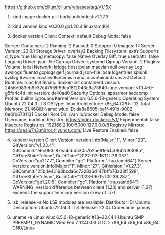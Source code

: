 https://github.com/cilium/cilium/releases/tag/v1.15.0

1. kind image
docker pull burlyluo/kindest:v1.27.3

2. kind version
kind v0.20.0 go1.20.4 linux/amd64

3. docker version
Client:
 Context:    default
 Debug Mode: false

Server:
 Containers: 2
  Running: 2
  Paused: 0
  Stopped: 0
 Images: 17
 Server Version: 23.0.1
 Storage Driver: overlay2
  Backing Filesystem: extfs
  Supports d_type: true
  Using metacopy: false
  Native Overlay Diff: true
  userxattr: false
 Logging Driver: json-file
 Cgroup Driver: systemd
 Cgroup Version: 2
 Plugins:
  Volume: local
  Network: bridge host ipvlan macvlan null overlay
  Log: awslogs fluentd gcplogs gelf journald json-file local logentries splunk syslog
 Swarm: inactive
 Runtimes: runc io.containerd.runc.v2
 Default Runtime: runc
 Init Binary: docker-init
 containerd version: 2456e983eb9e37e47538f59ea18f2043c9a73640
 runc version: v1.1.4-0-g5fd4c4d
 init version: de40ad0
 Security Options:
  apparmor
  seccomp
   Profile: builtin
  cgroupns
 Kernel Version: 6.5.0-18-generic
 Operating System: Ubuntu 22.04.3 LTS
 OSType: linux
 Architecture: x86_64
 CPUs: 12
 Total Memory: 21.46GiB
 Name: wluo
 ID: da8e8605-be1f-491d-9002-0e6fb6731131
 Docker Root Dir: /var/lib/docker
 Debug Mode: false
 Username: burlyluo
 Registry: https://index.docker.io/v1/
 Experimental: false
 Insecure Registries:
  192.168.2.100:5000
  127.0.0.0/8
 Registry Mirrors:
  https://geaiu7n3.mirror.aliyuncs.com/
 Live Restore Enabled: false

4. kubectl version
Client Version: version.Info{Major:"1", Minor:"23", GitVersion:"v1.23.4", GitCommit:"e6c093d87ea4cbb530a7b2ae91e54c0842d8308a", GitTreeState:"clean", BuildDate:"2022-02-16T12:38:05Z", GoVersion:"go1.17.7", Compiler:"gc", Platform:"linux/amd64"}
Server Version: version.Info{Major:"1", Minor:"27", GitVersion:"v1.27.3", GitCommit:"25b4e43193bcda6c7328a6d147b1fb73a33f1598", GitTreeState:"clean", BuildDate:"2023-06-15T00:36:28Z", GoVersion:"go1.20.5", Compiler:"gc", Platform:"linux/amd64"}
WARNING: version difference between client (1.23) and server (1.27) exceeds the supported minor version skew of +/-1

5. lsb_release -a
No LSB modules are available.
Distributor ID: Ubuntu
Description:    Ubuntu 22.04.3 LTS
Release:        22.04
Codename:       jammy

6. uname -a
Linux wluo 6.5.0-18-generic #18~22.04.1-Ubuntu SMP PREEMPT_DYNAMIC Wed Feb  7 11:40:03 UTC 2 x86_64 x86_64 x86_64 GNU/Linux

